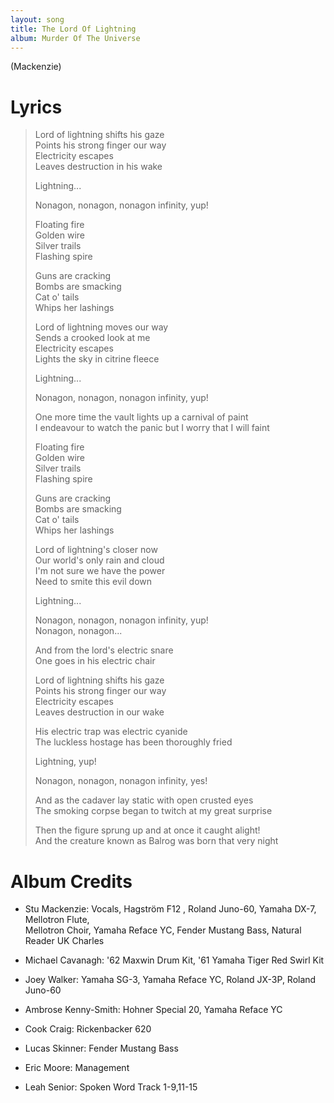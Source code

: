 ```yaml
---
layout: song
title: The Lord Of Lightning
album: Murder Of The Universe
---
```


(Mackenzie)

# Lyrics

> Lord of lightning shifts his gaze  
> Points his strong finger our way  
> Electricity escapes  
> Leaves destruction in his wake  
>  
> Lightning...  
>  
> Nonagon, nonagon, nonagon infinity, yup!  
>  
> Floating fire  
> Golden wire  
> Silver trails  
> Flashing spire  
>  
> Guns are cracking  
> Bombs are smacking  
> Cat o' tails  
> Whips her lashings  
>  
> Lord of lightning moves our way  
> Sends a crooked look at me  
> Electricity escapes  
> Lights the sky in citrine fleece  
>  
> Lightning...  
>  
> Nonagon, nonagon, nonagon infinity, yup!  
>  
> One more time the vault lights up a carnival of paint  
> I endeavour to watch the panic but I worry that I will faint  
>  
> Floating fire  
> Golden wire  
> Silver trails  
> Flashing spire  
>  
> Guns are cracking  
> Bombs are smacking  
> Cat o' tails  
> Whips her lashings  
>  
> Lord of lightning's closer now  
> Our world's only rain and cloud  
> I'm not sure we have the power  
> Need to smite this evil down  
>  
> Lightning...  
>  
> Nonagon, nonagon, nonagon infinity, yup!  
> Nonagon, nonagon...  
>  
> And from the lord's electric snare  
> One goes in his electric chair  
>  
> Lord of lightning shifts his gaze  
> Points his strong finger our way  
> Electricity escapes  
> Leaves destruction in our wake  
>  
> His electric trap was electric cyanide  
> The luckless hostage has been thoroughly fried  
>  
> Lightning, yup!  
>  
> Nonagon, nonagon, nonagon infinity, yes!  
>  
> And as the cadaver lay static with open crusted eyes  
> The smoking corpse began to twitch at my great surprise  
>  
> Then the figure sprung up and at once it caught alight!  
> And the creature known as Balrog was born that very night  

# Album Credits

* Stu Mackenzie: Vocals, Hagström F12 , Roland Juno-60, Yamaha DX-7, Mellotron Flute,  
Mellotron Choir, Yamaha Reface YC, Fender Mustang Bass, Natural Reader UK Charles
* Michael Cavanagh: '62 Maxwin Drum Kit, '61 Yamaha Tiger Red Swirl Kit
* Joey Walker: Yamaha SG-3, Yamaha Reface YC, Roland JX-3P, Roland Juno-60
* Ambrose Kenny-Smith: Hohner Special 20, Yamaha Reface YC
* Cook Craig: Rickenbacker 620
* Lucas Skinner: Fender Mustang Bass
* Eric Moore: Management

* Leah Senior: Spoken Word Track 1-9,11-15
